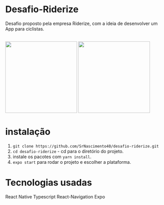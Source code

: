 # Desafio-Riderize

Desafio proposto pela empresa Riderize, com a ideia de desenvolver um App para ciclistas.

<br>
<div style='display=flex;'>
  <img src="https://user-images.githubusercontent.com/65576111/190499051-61a06de7-660f-4e72-bff9-bafb9c2aed61.jpg" style='width: 225px'/>
  <img src='https://user-images.githubusercontent.com/65576111/190503214-485e5206-2889-482d-8f1e-1ec7ff8f135b.jpg' style='width: 225px'/>
</div>


# instalação

1) `git clone https://github.com/SrNascimento40/desafio-riderize.git`
2) `cd desafio-riderize` - cd para o diretório do projeto.
3) instale os pacotes com `yarn install`.
4) `expo start` para rodar o projeto e escolher a plataforma.

# Tecnologias usadas

React Native
Typescript
React-Navigation
Expo
